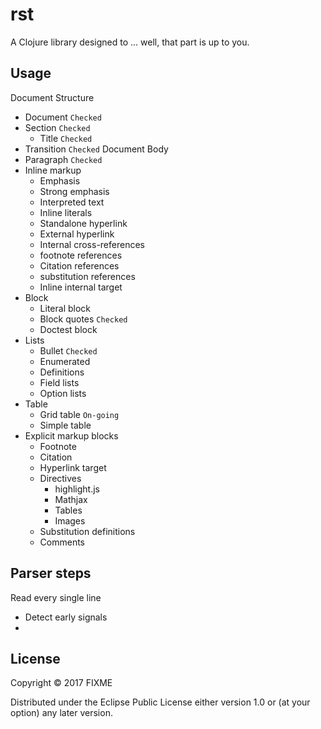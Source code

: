 # rst

A Clojure library designed to ... well, that part is up to you.

## Usage

Document Structure
- Document `Checked`
- Section `Checked`
  + Title `Checked`
- Transition `Checked`
Document Body
- Paragraph `Checked`
- Inline markup
  + Emphasis
  + Strong emphasis
  + Interpreted text
  + Inline literals
  + Standalone hyperlink
  + External hyperlink
  + Internal cross-references
  + footnote references
  + Citation references
  + substitution references
  + Inline internal target
- Block
  + Literal block
  + Block quotes `Checked`
  + Doctest block
- Lists
  + Bullet `Checked`
  + Enumerated
  + Definitions
  + Field lists
  + Option lists
- Table
  + Grid table `On-going`
  + Simple table
- Explicit markup blocks
  + Footnote
  + Citation
  + Hyperlink target
  + Directives
    - highlight.js
    - Mathjax
    - Tables
    - Images
  + Substitution definitions
  + Comments

## Parser steps

Read every single line
- Detect early signals
- 

## License

Copyright © 2017 FIXME

Distributed under the Eclipse Public License either version 1.0 or (at
your option) any later version.
